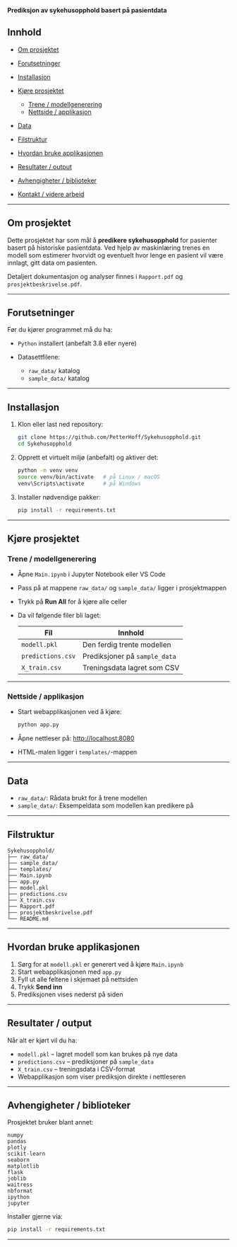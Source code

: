 
**Prediksjon av sykehusopphold basert på pasientdata**

## Innhold

* [Om prosjektet](#om-prosjektet)
* [Forutsetninger](#forutsetninger)
* [Installasjon](#installasjon)
* [Kjøre prosjektet](#kjøre-prosjektet)

  * [Trene / modellgenerering](#trene--modellgenerering)
  * [Nettside / applikasjon](#nettside--applikasjon)
* [Data](#data)
* [Filstruktur](#filstruktur)
* [Hvordan bruke applikasjonen](#hvordan-bruke-applikasjonen)
* [Resultater / output](#resultater--output)
* [Avhengigheter / biblioteker](#avhengigheter--biblioteker)
* [Kontakt / videre arbeid](#kontakt--videre-arbeid)

---

## Om prosjektet

Dette prosjektet har som mål å **predikere sykehusopphold** for pasienter basert på historiske pasientdata.
Ved hjelp av maskinlæring trenes en modell som estimerer hvorvidt og eventuelt hvor lenge en pasient vil være innlagt, gitt data om pasienten.

Detaljert dokumentasjon og analyser finnes i `Rapport.pdf` og `prosjektbeskrivelse.pdf`.

---

## Forutsetninger

Før du kjører programmet må du ha:

* `Python` installert (anbefalt 3.8 eller nyere)
* Datasettfilene:

  * `raw_data/` katalog
  * `sample_data/` katalog

---

## Installasjon

1. Klon eller last ned repository:

   ```bash
   git clone https://github.com/PetterHoff/Sykehusopphold.git
   cd Sykehusopphold
   ```

2. Opprett et virtuelt miljø (anbefalt) og aktiver det:

   ```bash
   python -m venv venv
   source venv/bin/activate   # på Linux / macOS
   venv\Scripts\activate      # på Windows
   ```

3. Installer nødvendige pakker:

   ```bash
   pip install -r requirements.txt
   ```

---

## Kjøre prosjektet

### Trene / modellgenerering

* Åpne `Main.ipynb` i Jupyter Notebook eller VS Code
* Pass på at mappene `raw_data/` og `sample_data/` ligger i prosjektmappen
* Trykk på **Run All** for å kjøre alle celler
* Da vil følgende filer bli laget:

  | Fil               | Innhold                       |
  | ----------------- | ----------------------------- |
  | `modell.pkl`      | Den ferdig trente modellen    |
  | `predictions.csv` | Prediksjoner på `sample_data` |
  | `X_train.csv`     | Treningsdata lagret som CSV   |

---

### Nettside / applikasjon

* Start webapplikasjonen ved å kjøre:

  ```bash
  python app.py
  ```
* Åpne nettleser på: [http://localhost:8080](http://localhost:8080)
* HTML-malen ligger i `templates/`-mappen

---

## Data

* `raw_data/`: Rådata brukt for å trene modellen
* `sample_data/`: Eksempeldata som modellen kan predikere på

---

## Filstruktur

```
Sykehusopphold/
├── raw_data/          
├── sample_data/       
├── templates/         
├── Main.ipynb         
├── app.py             
├── model.pkl          
├── predictions.csv    
├── X_train.csv        
├── Rapport.pdf        
├── prosjektbeskrivelse.pdf
└── README.md           
```

---

## Hvordan bruke applikasjonen

1. Sørg for at `modell.pkl` er generert ved å kjøre `Main.ipynb`
2. Start webapplikasjonen med `app.py`
3. Fyll ut alle feltene i skjemaet på nettsiden
4. Trykk **Send inn**
5. Prediksjonen vises nederst på siden

---

## Resultater / output

Når alt er kjørt vil du ha:

* `modell.pkl` – lagret modell som kan brukes på nye data
* `predictions.csv` – prediksjoner på `sample_data`
* `X_train.csv` – treningsdata i CSV-format
* Webapplikasjon som viser prediksjon direkte i nettleseren

---

## Avhengigheter / biblioteker

Prosjektet bruker blant annet:

```
numpy
pandas
plotly
scikit-learn
seaborn
matplotlib
flask
joblib
waitress
nbformat
ipython
jupyter
```

Installer gjerne via:

```bash
pip install -r requirements.txt
```

---

